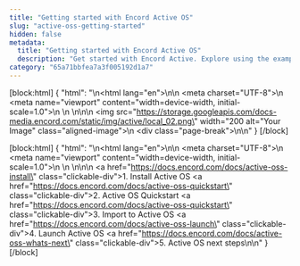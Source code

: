 ```yaml
---
title: "Getting started with Encord Active OS"
slug: "active-oss-getting-started"
hidden: false
metadata: 
  title: "Getting started with Encord Active OS"
  description: "Get started with Encord Active. Explore using the example project. Effortless learning."
category: "65a71bbfea7a3f005192d1a7"
---
```


[block:html]
{
  "html": "<!DOCTYPE html>\n<html lang=\"en\">\n<head>\n    <meta charset=\"UTF-8\">\n    <meta name=\"viewport\" content=\"width=device-width, initial-scale=1.0\">\n    <title>Aligned Image with Page Break</title>\n    <style>\n        .aligned-image {\n            display: block;\n            margin: auto; /* This centers the image */\n        }\n\n        .page-break {\n            page-break-after: always; /* This adds a page break after the image */\n        }\n    </style>\n</head>\n<body>\n    <img src=\"https://storage.googleapis.com/docs-media.encord.com/static/img/active/local_02.png\" width=\"200 alt=\"Your Image\" class=\"aligned-image\">\n    <div class=\"page-break\"></div>\n</body>\n</html>"
}
[/block]

[block:html]
{
  "html": "<!DOCTYPE html>\n<html lang=\"en\">\n<head>\n    <meta charset=\"UTF-8\">\n    <meta name=\"viewport\" content=\"width=device-width, initial-scale=1.0\">\n    <title>Clickable Div</title>\n    <style>\n        .clickable-div {\n            display: inline-block;\n            width: 200px;\n            height: 50px;\n            background-color: #ffffff;\n            border: solid;\n            text-align: center;\n            line-height: 50px;\n            color: #000000;\n            text-decoration: none;\n            margin: 10px;\n        }\n\n        .clickable-div:hover {\n            background-color: #ededff;\n        }\n    </style>\n</head>\n<body>\n    <a href=\"https://docs.encord.com/docs/active-oss-install\" class=\"clickable-div\">1. Install Active OS</a> <a href=\"https://docs.encord.com/docs/active-oss-quickstart\" class=\"clickable-div\">2. Active OS Quickstart</a> <a href=\"https://docs.encord.com/docs/active-oss-quickstart\" class=\"clickable-div\">3. Import to Active OS</a> <a href=\"https://docs.encord.com/docs/active-oss-launch\" class=\"clickable-div\">4. Launch Active OS</a> <a href=\"https://docs.encord.com/docs/active-oss-whats-next\" class=\"clickable-div\">5. Active OS next steps</a>\n</body>\n</html>"
}
[/block]